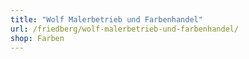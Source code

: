 ```yaml
---
title: "Wolf Malerbetrieb und Farbenhandel"
url: /friedberg/wolf-malerbetrieb-und-farbenhandel/
shop: Farben
---
```

